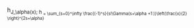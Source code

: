  h<sub>J_\alpha(x); h<sub> = \sum_{s=0}^\infty \frac{(-1)^s}{s!\Gamma(s+\alpha +1 )}\left(\frac{x}{2} \right)^{2s+\alpha}
